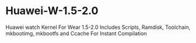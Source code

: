# Huawei-W-1.5-2.0
Huawei watch Kernel For Wear 1.5-2.0
Includes Scripts, Ramdisk, Toolchain, mkbootimg, mkbootfs and Ccache For Instant Compilation
